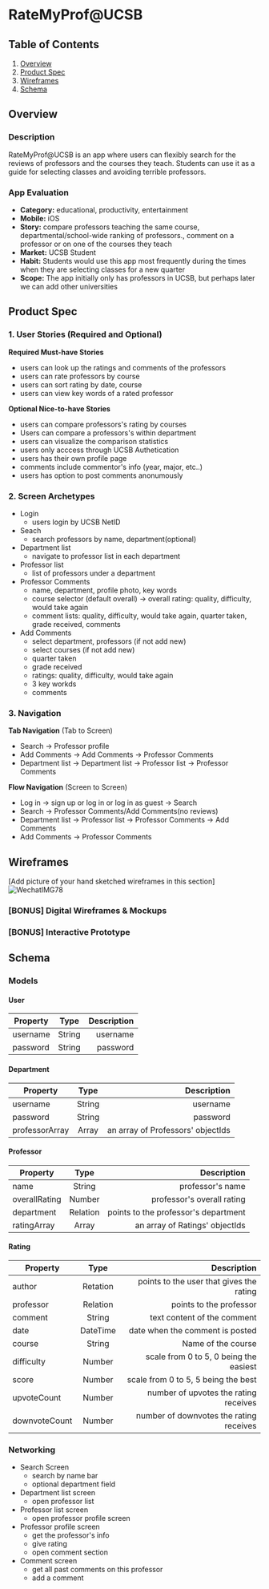 # RateMyProf@UCSB

## Table of Contents
1. [Overview](#Overview)
3. [Product Spec](#Product-Spec)
4. [Wireframes](#Wireframes)
5. [Schema](#Schema)


## Overview
### Description
RateMyProf@UCSB is an app where users can flexibly search for the reviews of professors and the courses they teach. Students can use it as a guide for selecting classes and avoiding terrible professors.

### App Evaluation
- **Category:** educational, productivity, entertainment
- **Mobile:** iOS
- **Story:** compare professors teaching the same course, departmental/school-wide ranking of professors., comment on a professor or on one of the courses they teach
- **Market:** UCSB Student
- **Habit:** Students would use this app most frequently during the times when they are selecting classes for a new quarter
- **Scope:** The app initially only has professors in UCSB, but perhaps later we can add other universities

## Product Spec

### 1. User Stories (Required and Optional)

**Required Must-have Stories**

* users can look up the ratings and comments of the professors 
* users can rate professors by course
* users can sort rating by date, course
* users can view key words of a rated professor

**Optional Nice-to-have Stories**

* users can compare professors's rating by courses
* Users can compare a professors's within department 
* users can visualize the comparison statistics
* users only acccess through UCSB Authetication 
* users has their own profile page
* comments include commentor's info (year, major, etc..)
* users has option to post comments anonumously


### 2. Screen Archetypes

* Login 
   * users login by UCSB NetID
* Seach 
   * search professors by name, department(optional)
* Department list
   * navigate to professor list in each department
* Professor list
   * list of professors under a department
* Professor Comments 
   * name, department, profile photo, key words
   * course selector (default overall) -> overall rating: quality, difficulty, would take again
   * comment lists: quality, difficulty, would take again, quarter taken, grade received, comments
* Add Comments 
   * select department, professors (if not add new)
   * select courses (if not add new)
   * quarter taken
   * grade received
   * ratings: quality, difficulty, would take again
   * 3 key workds
   * comments


### 3. Navigation

**Tab Navigation** (Tab to Screen)

* Search -> Professor profile
* Add Comments -> Add Comments -> Professor Comments
* Department list -> Department list -> Professor list -> Professor Comments

**Flow Navigation** (Screen to Screen)

* Log in -> sign up or log in or log in as guest -> Search 
* Search -> Professor Comments/Add Comments(no reviews)
* Department list -> Professor list -> Professor Comments -> Add Comments
* Add Comments -> Professor Comments



## Wireframes
[Add picture of your hand sketched wireframes in this section]
![WechatIMG78](https://user-images.githubusercontent.com/49249770/141714902-1891f212-6e5d-4743-bbf7-7643c80c542a.jpeg)


### [BONUS] Digital Wireframes & Mockups

### [BONUS] Interactive Prototype

## Schema 
### Models
#### User
| Property      | Type     | Description                                |
| ------------- |:--------:| ------------------------------------------:|
| username      | String   | username                                   |
| password      | String   | password                                   |
#### Department
| Property      | Type     | Description                                |
| ------------- |:--------:| ------------------------------------------:|
| username      | String   | username                                   |
| password      | String   | password                                   |
| professorArray| Array    | an array of Professors' objectIds
#### Professor
| Property      | Type     | Description                                |
| ------------- |:--------:| ------------------------------------------:|
| name          | String   | professor's name                           |
| overallRating | Number   | professor's overall rating                 |
| department    | Relation | points to the professor's department       |
| ratingArray   | Array    | an array of Ratings' objectIds             |
#### Rating
| Property      | Type     | Description                                |
| ------------- |:--------:| ------------------------------------------:|
| author        | Retation | points to the user that gives the rating   |
| professor     | Relation | points to the professor                    |
| comment       | String   | text content of the comment                |
| date          | DateTime | date when the comment is posted            |
| course        | String   | Name of the course                         |
| difficulty    | Number   | scale from 0 to 5, 0 being the easiest     |
| score         | Number   | scale from 0 to 5, 5 being the best        | 
| upvoteCount   | Number   | number of upvotes the rating receives      |
| downvoteCount | Number   | number of downvotes the rating receives    | 

### Networking
* Search Screen
    * search by name bar
    * optional department field
* Department list screen
    * open professor list
* Professor list screen
    * open professor profile screen
* Professor profile screen
    * get the professor's info
    * give rating
    * open comment section
* Comment screen
    * get all past comments on this professor
    * add a comment
